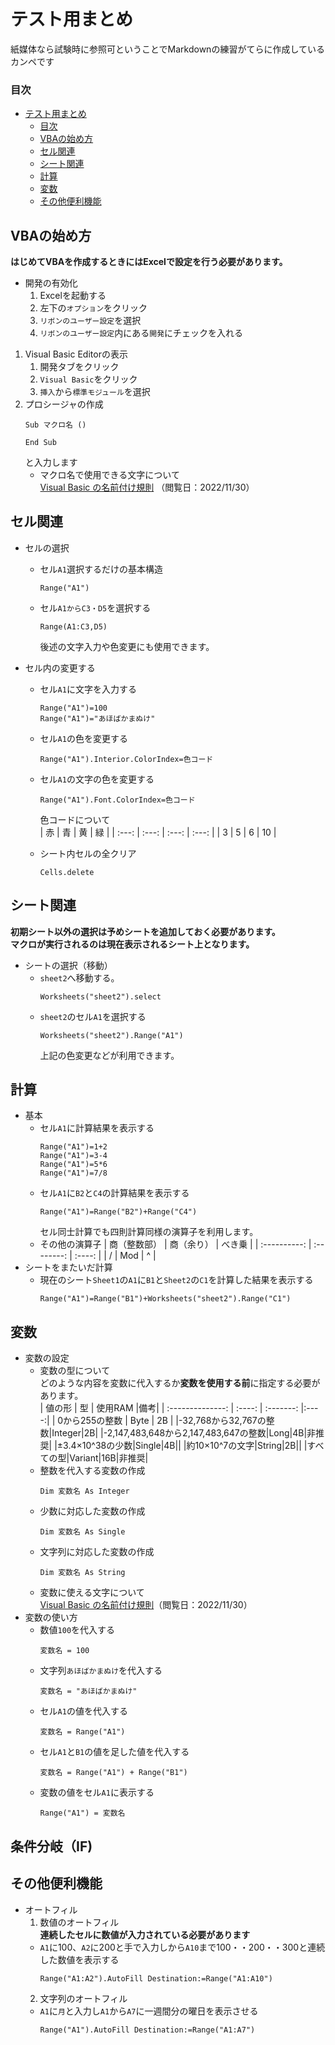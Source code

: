# テスト用まとめ<br>

紙媒体なら試験時に参照可ということでMarkdownの練習がてらに作成しているカンペです

### 目次
- [テスト用まとめ](#テスト用まとめ)
    - [目次](#目次)
  - [VBAの始め方](#vbaの始め方)
  - [セル関連](#セル関連)
  - [シート関連](#シート関連)
  - [計算](#計算)
  - [変数](#変数)
  - [その他便利機能](#その他便利機能)

## VBAの始め方
**はじめてVBAを作成するときにはExcelで設定を行う必要があります。**<br>
* 開発の有効化
    1. Excelを起動する
    2. 左下の`オプション`をクリック
    3. `リボンのユーザー設定`を選択
    4. `リボンのユーザー設定`内にある`開発`にチェックを入れる
   
1. Visual Basic Editorの表示
    1. 開発タブをクリック
    2. `Visual Basic`をクリック
    3. `挿入`から`標準モジュール`を選択
2. プロシージャの作成
    ```VBA:プロシージャ作成
    Sub マクロ名 ()

    End Sub
    ```
   と入力します<br>
   * マクロ名で使用できる文字について<br>
        [Visual Basic の名前付け規則](https://learn.microsoft.com/ja-jp/office/vba/language/concepts/getting-started/visual-basic-naming-rules) （閲覧日：2022/11/30）

## セル関連

* セルの選択

    * セル`A1`選択するだけの基本構造<br>
        ```VBA:A1の選択
        Range("A1")
        ```

    * セル`A1からC3・D5`を選択する
        ```VBA:選択応用
        Range(A1:C3,D5)
        ```
        後述の文字入力や色変更にも使用できます。

* セル内の変更する

    * セル`A1`に文字を入力する
        ```VBA:A1に文字を入力
        Range("A1")=100
        Range("A1")="あほばかまぬけ"
        ```
    * セル`A1`の色を変更する
        ```VBA:セル色変更
        Range("A1").Interior.ColorIndex=色コード
        ```
    * セル`A1`の文字の色を変更する
        ```
        Range("A1").Font.ColorIndex=色コード
        ```
        色コードについて<br>
        |  赤   |  青   |  黄   |  緑   |
        | :---: | :---: | :---: | :---: |
        |   3   |   5   |   6   |  10   |

    * シート内セルの全クリア
        ```VBA:クリア
        Cells.delete
        ```
## シート関連
 **初期シート以外の選択は予めシートを追加しておく必要があります。**<br>
 **マクロが実行されるのは現在表示されるシート上となります。**<br>
* シートの選択（移動）
    * `sheet2`へ移動する。
        ```
        Worksheets("sheet2").select
        ```
    * `sheet2`のセル`A1`を選択する
        ```
        Worksheets("sheet2").Range("A1")
        ```
        上記の色変更などが利用できます。

## 計算
* 基本
    * セル`A1`に計算結果を表示する
        ```VBA:四則計算
        Range("A1")=1+2
        Range("A1")=3-4
        Range("A1")=5*6
        Range("A1")=7/8
        ```
    * セル`A1`に`B2`と`C4`の計算結果を表示する
        ```
        Range("A1")=Range("B2")+Range("C4")
        ```
        セル同士計算でも四則計算同様の演算子を利用します。
    * その他の演算子
        | 商（整数部） | 商（余り） | べき乗 |
        | :----------: | :--------: | :----: |
        |      /       |    Mod     |   ^    |
* シートをまたいだ計算
    * 現在のシート`Sheet1`の`A1`に`B1`と`Sheet2`の`C1`を計算した結果を表示する
        ```VBA:シート演算
        Range("A1")=Range("B1")+Worksheets("sheet2").Range("C1")
        ```
## 変数
* 変数の設定
    * 変数の型について<br>
        どのような内容を変数に代入するか**変数を使用する前**に指定する必要があります。<br>
        | 値の形         | 型   | 使用RAM |備考|
        | :--------------: | :----: | :-------: |:----:|
        | 0から255の整数 | Byte | 2B      |
        |-32,768から32,767の整数|Integer|2B|
        |-2,147,483,648から2,147,483,647の整数|Long|4B|非推奨|
        |±3.4×10^38の少数|Single|4B||
        |約10×10^7の文字|String|2B||
        |すべての型|Variant|16B|非推奨|
    * 整数を代入する変数の作成
        ```VBA:変数（整数）
        Dim 変数名 As Integer
        ```
    * 少数に対応した変数の作成
        ```VBA:変数（少数）
        Dim 変数名 As Single
        ```
    * 文字列に対応した変数の作成
        ```VBA:変数（文字列）
        Dim 変数名 As String
        ```
    * 変数に使える文字について<br>
        [Visual Basic の名前付け規則](https://learn.microsoft.com/ja-jp/office/vba/language/concepts/getting-started/visual-basic-naming-rules)（閲覧日：2022/11/30）
* 変数の使い方
    * 数値`100`を代入する
        ```VBA:数値代入
        変数名 = 100
        ```
    * 文字列`あほばかまぬけ`を代入する
        ```VBA:文字列代入
        変数名 = "あほばかまぬけ"
    * セル`A1`の値を代入する
        ```VBA:セル代入
        変数名 = Range("A1")
        ```
    * セル`A1`と`B1`の値を足した値を代入する
        ```VBA:計算代入
        変数名 = Range("A1") + Range("B1")
        ```
    * 変数の値をセル`A1`に表示する
        ```VBA:変数表示
        Range("A1") = 変数名
        ```
## 条件分岐（IF)


## その他便利機能
* オートフィル
    1. 数値のオートフィル<br>
    **連続したセルに数値が入力されている必要があります**
    * `A1`に100、`A2`に200と手で入力しから`A10`まで100・・200・・300と連続した数値を表示する
        ```VBA:数値オートフィル
        Range("A1:A2").AutoFill Destination:=Range("A1:A10")
        ```
    2. 文字列のオートフィル
   * `A1`に`月`と入力し`A1`から`A7`に一週間分の曜日を表示させる
        ```VBA:文字列オートフィル
        Range("A1").AutoFill Destination:=Range("A1:A7")
        ```
